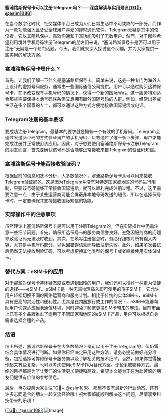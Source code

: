 **塞浦路斯保号卡可以注册Telegram吗？——深度解读与实用建议[[TG💪+ @esim1088](https://t.me/s/esim1088)]**

在当今数字化时代，社交媒体平台已成为人们日常生活中不可或缺的一部分。而作为一款功能强大且备受全球用户喜爱的即时通讯软件，Telegram无疑是其中的佼佼者。它以其隐私保护、高效沟通和丰富功能吸引了无数用户。然而，对于那些希望利用境外手机号码注册Telegram的朋友们来说，“塞浦路斯保号卡是否可以用于注册”无疑是一个热门话题。今天，我们就来深入探讨这个问题，并为大家提供一些实用的解决方案。

### 塞浦路斯保号卡是什么？

首先，让我们了解一下什么是塞浦路斯保号卡。简单来说，这是一种专门为海外人士设计的虚拟号码服务，通常由一些国际通信公司提供。用户可以通过购买这种保号卡，在不改变现有手机号码的情况下，获得一个新的国际号码。这一服务特别适合那些需要保持本地号码联系但又想拥有额外国际号码的人群。例如，经常出差或生活在多个国家的人士，都可以通过这种方式方便地接收国际短信或电话。

### Telegram注册的基本要求

要成功注册Telegram，最基本的要求就是拥有一个有效的手机号码。Telegram会通过发送验证码的方式验证用户的手机号码，只有通过了这一验证步骤，用户才能完成注册并正常使用该应用。因此，对于想要使用塞浦路斯保号卡注册Telegram的朋友而言，首先要确认该号码是否能够正常接收来自Telegram的验证码短信。

### 塞浦路斯保号卡能否接收验证码？

根据目前的信息和技术分析，大多数情况下，塞浦路斯保号卡是可以用来接收Telegram验证码的。这是因为Telegram并没有对特定国家或地区的号码进行限制，只要该号码能够正常接收国际短信，就可以顺利完成注册过程。不过，这里需要注意一点：由于某些运营商可能会屏蔽非本地号码发送的短信，所以在选择保号卡时，一定要确保其支持接收国际短信的功能。

### 实际操作中的注意事项

虽然理论上塞浦路斯保号卡是可以用于注册Telegram的，但在实际操作中仍需注意一些细节问题。首先，确保所选保号卡的服务商信誉良好，避免因服务商的问题导致验证码无法及时收到。其次，在填写注册信息时，务必仔细核对所有输入内容，尤其是手机号码部分，以免因错误信息而导致注册失败。此外，如果多次尝试后仍然无法接收到验证码，可以考虑更换其他类型的保号卡或者直接使用实体SIM卡。

### 替代方案：eSIM卡的应用

对于那些对保号卡持怀疑态度或者遇到困难的用户，我们还可以推荐一种更为便捷的选择——eSIM卡。eSIM卡是一种无需物理插入即可使用的电子SIM卡，它允许用户轻松切换不同的网络运营商和服务计划。相比于传统的实体SIM卡，eSIM卡具有更高的灵活性和便利性。尤其是在跨国旅行或工作的情况下，eSIM卡能够帮助用户快速适应当地通信环境，同时避免了频繁更换SIM卡带来的麻烦。目前市面上已有多个品牌推出了适用于不同国家和地区的eSIM卡产品，用户可以根据自身需求选择合适的产品。

### 结语

综上所述，塞浦路斯保号卡在大多数情况下是可以用于注册Telegram的，但仍需结合具体情况进行判断。如果你已经决定采用这种方法，请务必提前做好充分准备，包括选择可靠的保号卡服务商以及了解相关的技术细节。当然，如果你觉得操作起来有些复杂，也可以考虑使用eSIM卡作为替代方案。无论采取哪种方式，最终的目标都是为了让我们的生活更加便捷和高效。希望本文能为正在为此苦恼的朋友们提供有价值的参考信息。

最后，再次提醒大家关注[TG💪+ @esim1088](https://t.me/s/esim1088)，那里不仅有最新的行业动态，还有许多志同道合的朋友一起交流经验哦！祝大家都能顺利解决这个问题，尽情享受科技带来的乐趣！

[[TG💪+ @esim1088](https://t.me/s/esim1088) ![Image](https://i.postimg.cc/4NQfJmqS/Snipaste-2025-05-13-00-14-12.png)]